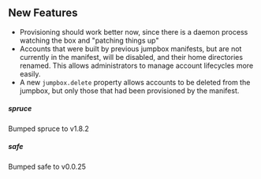 ## New Features

- Provisioning should work better now, since there is a daemon
  process watching the box and "patching things up"
- Accounts that were built by previous jumpbox manifests, but are
  not currently in the manifest, will be disabled, and their home
  directories renamed.  This allows administrators to manage
  account lifecycles more easily.
- A new `jumpbox.delete` property allows accounts to be deleted
  from the jumpbox, but only those that had been provisioned by
  the manifest.

##### spruce
Bumped spruce to v1.8.2

##### safe
Bumped safe to v0.0.25
